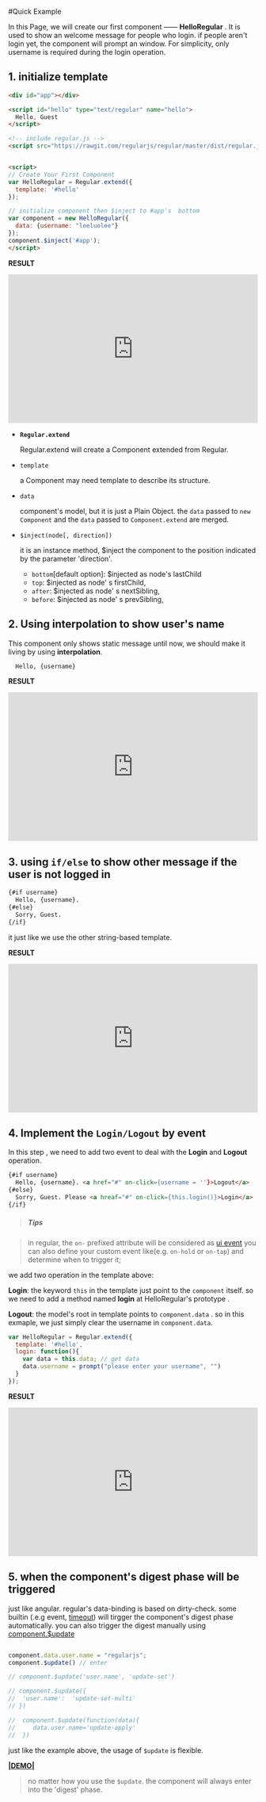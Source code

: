 
#Quick Example

In this Page, we will create our first component —— __HelloRegular__ . It is used to show an welcome message for people who login. if people aren't login yet, the component will prompt an window. For simplicity, only username is required during the login operation.



## 1. initialize template

```html
<div id="app"></div>

<script id="hello" type="text/regular" name="hello">
  Hello, Guest
</script>

<!-- include regular.js -->
<script src="https://rawgit.com/regularjs/regular/master/dist/regular.js"></script>


<script>
// Create Your First Component
var HelloRegular = Regular.extend({
  template: '#hello'
});

// initialize component then $inject to #app's  bottom
var component = new HelloRegular({
  data: {username: "leeluolee"}
});
component.$inject('#app');
</script>

```

__RESULT__


<iframe width="100%" height="300" src="http://jsfiddle.net/leeluolee/C2Gh9/embedded/result,js,html,resources" allowfullscreen="allowfullscreen" frameborder="0"></iframe>



* __`Regular.extend`__

  Regular.extend will create a Component extended from Regular.

* `template`

  a Component may need template to describe its structure.

* `data`

  component's model, but it is just a Plain Object.  the `data` passed to `new Component` and the `data` passed to `Component.extend` are merged.

<a name="$inject"></a>
* `$inject(node[, direction])`

  it is an instance method, $inject the component to the position indicated by the parameter 'direction'.
    * `bottom`[default option]: $injected as node's lastChild
    * `top`: $injected as node' s firstChild,
    * `after`: $injected as node' s nextSibling,
    * `before`: $injected as node' s prevSibling,






## 2. Using __interpolation__ to show user's name

This component only shows static message until now, we should make it living by using __interpolation__.


```html
  Hello, {username}
```

__RESULT__

<iframe width="100%" height="300" src="http://jsfiddle.net/leeluolee/C2Gh9/8/embedded/result,js,html,resources" allowfullscreen="allowfullscreen" frameborder="0"></iframe>


## 3. using `if/else` to show other message if the user is not logged in


```xml
{#if username}
  Hello, {username}.
{#else}
  Sorry, Guest.
{/if}
```

it just like we use the other string-based template.


__RESULT__

<iframe width="100%" height="300" src="http://jsfiddle.net/leeluolee/C2Gh9/9/embedded/result,js,html,resources" allowfullscreen="allowfullscreen" frameborder="0"></iframe>




## 4. Implement the `Login/Logout`  by event

In this step , we need to add two event to deal with the __Login__ and __Logout__ operation.

```html
{#if username}
  Hello, {username}. <a href="#" on-click={username = ''}>Logout</a>
{#else}
  Sorry, Guest. Please <a hreaf="#" on-click={this.login()}>Login</a>
{/if}

```

> <h5>Tips</h5>

>in regular,  the `on-` prefixed attribute will be considered as [ui event](../core/event.md)
> you can also define your custom event like(e.g. `on-hold` or `on-tap`) and determine when to trigger it;


we add two operation in the template above:


__Login__: the keyword `this` in the template just point to the `component` itself. so we need to add a method named __login__ at HelloRegular's prototype .

__Logout__: the model's root in template points to `component.data` . so in this exmaple, we just simply clear the username in `component.data`.



```javascript
var HelloRegular = Regular.extend({
  template: '#hello',
  login: function(){
    var data = this.data; // get data
    data.username = prompt("please enter your username", "")
  }
});

```

__RESULT__

<iframe width="100%" height="300" src="http://jsfiddle.net/leeluolee/C2Gh9/10/embedded/result,js,html,resources" allowfullscreen="allowfullscreen" frameborder="0"></iframe>




## 5. when the component's digest phase will be triggered

just like angular. regular's data-binding is based on dirty-check. some builtin (.e.g event, [timeout](../core/use.html#timeout)) will tirgger the component's digest phase automatically. you can also trigger the digest manually using [component.$update](../core/binding.html#update)


```javascript

component.data.user.name = "regularjs";
component.$update() // enter

// component.$update('user.name', 'update-set')

// component.$update({
//  'user.name':  'update-set-multi'
// })

//  component.$update(function(data){
//     data.user.name='update-apply'
//  })
```

just like the example above, the usage of `$update` is flexible.


__[|DEMO|](http://fiddle.jshell.net/leeluolee/C2Gh9/5/)__


> no matter how you use the `$update`. the component will always enter into the 'digest' phase.









